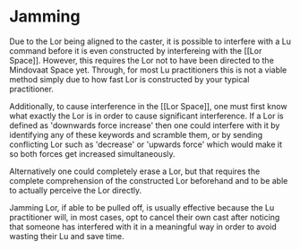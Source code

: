 # Jamming

Due to the Lor being aligned to the caster, it is possible to interfere with a Lu command before it is even constructed by interfereing with the [[Lor Space]]. However, this requires the Lor not to have been directed to the Mindovaat Space yet. Through, for most Lu practitioners this is not a viable method simply due to how fast Lor is constructed by your typical practitioner.

Additionally, to cause interference in the [[Lor Space]], one must first know what exactly the Lor is in order to cause significant interference. If a Lor is defined as 'downwards force increase' then one could interfere with it by identifying any of these keywords and scramble them, or by sending conflicting Lor such as 'decrease' or 'upwards force' which would make it so both forces get increased simultaneously.

Alternatively one could completely erase a Lor, but that requires the complete comprehension of the constructed Lor beforehand and to be able to actually perceive the Lor directly.

Jamming Lor, if able to be pulled off, is usually effective because the Lu practitioner will, in most cases, opt to cancel their own cast after noticing that someone has interfered with it in a meaningful way in order to avoid wasting their Lu and save time.